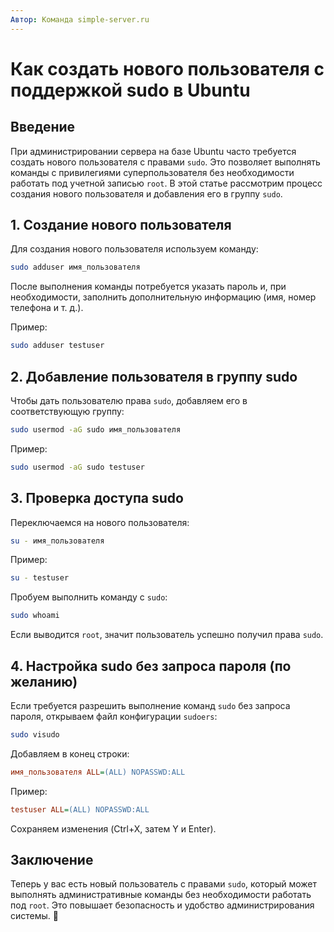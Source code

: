 ```yaml
---
Автор: Команда simple-server.ru
---
```

# Как создать нового пользователя с поддержкой sudo в Ubuntu

## Введение

При администрировании сервера на базе Ubuntu часто требуется создать нового пользователя с правами `sudo`. Это позволяет выполнять команды с привилегиями суперпользователя без необходимости работать под учетной записью `root`. В этой статье рассмотрим процесс создания нового пользователя и добавления его в группу `sudo`.

## 1. Создание нового пользователя

Для создания нового пользователя используем команду:

```bash
sudo adduser имя_пользователя
```

После выполнения команды потребуется указать пароль и, при необходимости, заполнить дополнительную информацию (имя, номер телефона и т. д.).

Пример:

```bash
sudo adduser testuser
```

## 2. Добавление пользователя в группу sudo

Чтобы дать пользователю права `sudo`, добавляем его в соответствующую группу:

```bash
sudo usermod -aG sudo имя_пользователя
```

Пример:

```bash
sudo usermod -aG sudo testuser
```

## 3. Проверка доступа sudo

Переключаемся на нового пользователя:

```bash
su - имя_пользователя
```

Пример:

```bash
su - testuser
```

Пробуем выполнить команду с `sudo`:

```bash
sudo whoami
```

Если выводится `root`, значит пользователь успешно получил права `sudo`.

## 4. Настройка sudo без запроса пароля (по желанию)

Если требуется разрешить выполнение команд `sudo` без запроса пароля, открываем файл конфигурации `sudoers`:

```bash
sudo visudo
```

Добавляем в конец строки:

```ini
имя_пользователя ALL=(ALL) NOPASSWD:ALL
```

Пример:

```ini
testuser ALL=(ALL) NOPASSWD:ALL
```

Сохраняем изменения (Ctrl+X, затем Y и Enter).

## Заключение

Теперь у вас есть новый пользователь с правами `sudo`, который может выполнять административные команды без необходимости работать под `root`. Это повышает безопасность и удобство администрирования системы. 🚀


